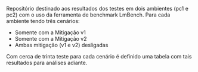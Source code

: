 Repositório destinado aos resultados dos testes em dois ambientes
(pc1 e pc2) com o uso da ferramenta de benchmark LmBench.
Para cada ambiente tendo três cenários:
 - Somente com a Mitigação v1
 - Somente com a Mitigação v2
 - Ambas mitigação (v1 e v2) desligadas

Com cerca de trinta teste para cada cenário é definido uma tabela
com tais resultados para análises adiante.
